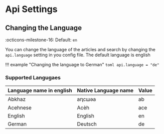 # Api Settings

## Changing the Language

:octicons-milestone-16: Default: `en`

You can change the language of the articles and search by changing the `api.language` setting in you
config file. The default language is english

!!! example "Changing the language to German"
    ```toml
    api.language = "de"
    ```
### Supported Langugaes

| Language name in english | Native Language name | Value |
|--------------------------|----------------------|-------|
| Abkhaz                   | аԥсшәа               | ab    |
| Acehnese                 | Acèh                 | ace   |
| English                  | English              | en    |
| German                   | Deutsch              | de    |
